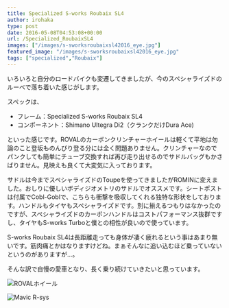 ```yaml
---
title: Specialized S-works Roubaix SL4
author: irohaka
type: post
date: 2016-05-08T04:53:08+00:00
url: /Specialized_RoubaixSL4
images: ["/images/s-sworksroubaixsl42016_eye.jpg"]
featured_image: "/images/s-sworksroubaixsl42016_eye.jpg"
tags: ["specialized","Roubaix"]
---
```


いろいろと自分のロードバイクも変遷してきましたが、今のスペシャライズドのルーベで落ち着いた感じがします。
  
スペックは、

  * フレーム：Specialized S-works Roubaix SL4
  * コンポーネント：Shimano Ultegra Di2（クランクだけDura Ace)

といった感じです。ROVALのカーボンクリンチャーホイールは軽くて平地は勿論のこと登坂ものんびり登る分には全く問題ありません。クリンチャーなのでパンクしても簡単にチューブ交換すれば再び走り出せるのでサドルバッグもかさばりません。見映えも良くて大変気に入っております。

サドルは今までスペシャライズドのToupeを使ってきましたがROMINに変えました。おしりに優しいボディジオメトリのサドルでオススメです。シートポストは付属でCobl-Goblで、こちらも衝撃を吸収してくれる独特な形状をしております。ハンドルもタイヤもスペシャライズドです。別に揃えるつもりはなかったのですが、スペシャライズドのカーボンハンドルはコストパフォーマンス抜群ですし、タイヤもS-works Turboと僕との相性が良いので使っています。

S-works Roubaix SL4は長距離走っても身体が凄く疲れるという事はあまり無いです。筋肉痛とかはなりますけどね。まぁそんなに追い込むほど乗っていないというのがありますが…。

そんな訳で自慢の愛車となり、長く乗り続けていきたいと思っています。

![ROVALホイール](../images/s-sworksroubaixsl4_2016.jpg)

![Mavic R-sys](../images/s-works-roubaix-sl4-mavic-r-sys_edited.jpg)

